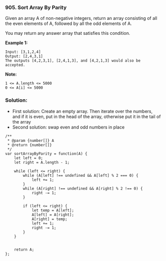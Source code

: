 ### 905. Sort Array By Parity

Given an array A of non-negative integers, return an array consisting of all the even elements of A, followed by all the odd elements of A.

You may return any answer array that satisfies this condition. 

**Example 1:**
```
Input: [3,1,2,4]
Output: [2,4,3,1]
The outputs [4,2,3,1], [2,4,1,3], and [4,2,1,3] would also be accepted.
```
**Note:**
```
1 <= A.length <= 5000
0 <= A[i] <= 5000
```

### Solution:
- First solution: Create an empty array. Then iterate over the numbers, and if it is even, put in the head of the array, otherwise put it in the tail of the array
- Second solution: swap even and odd numbers in place

```
/**
 * @param {number[]} A
 * @return {number[]}
 */
var sortArrayByParity = function(A) {
    let left = 0;
    let right = A.length - 1;
    
    while (left <= right) {
        while (A[left] !== undefined && A[left] % 2 === 0) {
            left += 1;
        }
        while (A[right] !== undefined && A[right] % 2 !== 0) {
            right -= 1;
        }
        
        if (left <= right) {
            let temp = A[left];
            A[left] = A[right];
            A[right] = temp;
            left += 1;
            right -= 1;
        }
    }

    
    return A;
};
```
